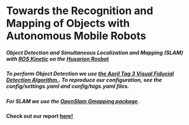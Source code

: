 
# Towards the Recognition and Mapping of Objects with Autonomous Mobile Robots

  
  

##### Object Detection and Simultaneous Localization and Mapping (SLAM) with [ROS Kinetic](http://wiki.ros.org/kinetic) on the [Husarion Rosbot](https://husarion.com/manuals/rosbot/)
##### To perform Object Detection we use [the April Tag 3 Visual Fiducial Detection Algorithm.](http://wiki.ros.org/apriltag_ros). To reproduce our configuration, see the config/settings.yaml and config/tags.yaml files.

##### For SLAM we use the [OpenSlam Gmapping package](https://wiki.ros.org/gmapping).

#### Check out our report [here!](https://www.overleaf.com/project/619452bc8d0b8355956a2ba6)